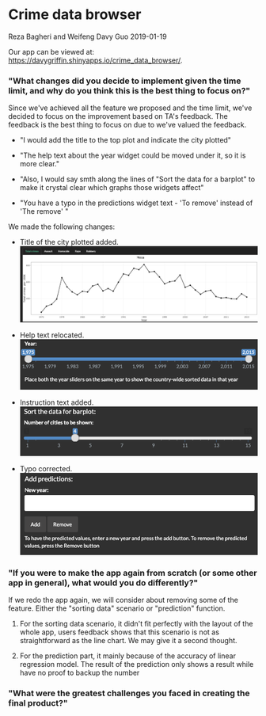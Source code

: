 Crime data browser
================
Reza Bagheri and Weifeng Davy Guo
2019-01-19

Our app can be viewed at: <https://davygriffin.shinyapps.io/crime_data_browser/>.

### "What changes did you decide to implement given the time limit, and why do you think this is the best thing to focus on?"

Since we've achieved all the feature we proposed and the time limit, we've decided to focus on the improvement based on TA's feedback. The feedback is the best thing to focus on due to we've valued the feedback.

-   "I would add the title to the top plot and indicate the city plotted"

-   "The help text about the year widget could be moved under it, so it is more clear."

-   "Also, I would say smth along the lines of "Sort the data for a barplot" to make it crystal clear which graphs those widgets affect"

-   "You have a typo in the predictions widget text - 'To remove' instead of 'The remove' "

We made the following changes:

-   Title of the city plotted added. <img src ="../img/pic18.png">

-   Help text relocated. <img src ="../img/pic19.png">

-   Instruction text added. <img src ="../img/pic20.png">

-   Typo corrected. <img src ="../img/pic21.png">

### "If you were to make the app again from scratch (or some other app in general), what would you do differently?"

If we redo the app again, we will consider about removing some of the feature. Either the "sorting data" scenario or "prediction" function.

1.  For the sorting data scenario, it didn't fit perfectly with the layout of the whole app, users feedback shows that this scenario is not as straightforward as the line chart. We may give it a second thought.

2.  For the prediction part, it mainly because of the accuracy of linear regression model. The result of the prediction only shows a result while have no proof to backup the number

### "What were the greatest challenges you faced in creating the final product?"

